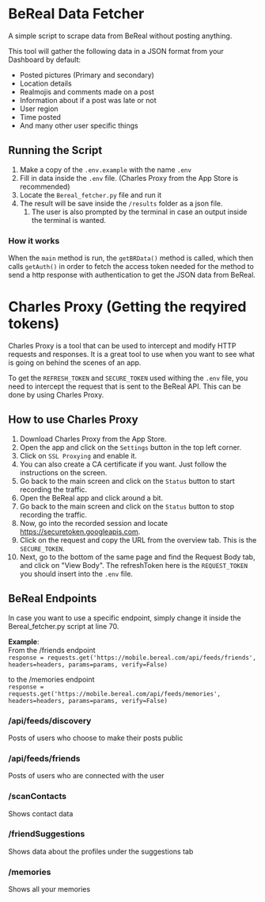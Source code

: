 # BeReal Data Fetcher
A simple script to scrape data from BeReal without posting anything.

This tool will gather the following data in a JSON format from your Dashboard by default:
- Posted pictures (Primary and secondary)
- Location details
- Realmojis and comments made on a post
- Information about if a post was late or not
- User region
- Time posted
- And many other user specific things

## Running the Script
1. Make a copy of the `.env.example` with the name `.env`
2. Fill in data inside the `.env` file. (Charles Proxy from the App Store is recommended)
3. Locate the `Bereal_fetcher.py` file and run it
4. The result will be save inside the `/results` folder as a json file.
   1. The user is also prompted by the terminal in case an output inside the terminal is wanted.

### How it works
When the `main` method is run, the `getBRData()` method is called, which then calls `getAuth()` in order to fetch the access token needed for the method to send a http response with authentication to get the JSON data from BeReal. 

# Charles Proxy (Getting the reqyired tokens)
Charles Proxy is a tool that can be used to intercept and modify HTTP requests and responses. It is a great tool to use when you want to see what is going on behind the scenes of an app.

To get the `REFRESH_TOKEN` and `SECURE_TOKEN` used withing the `.env` file, you need to intercept the request that is sent to the BeReal API. This can be done by using Charles Proxy.

## How to use Charles Proxy
1. Download Charles Proxy from the App Store.
2. Open the app and click on the `Settings` button in the top left corner.
3. Click on `SSL Proxying` and enable it.
4. You can also create a CA certificate if you want. Just follow the instructions on the screen.
5. Go back to the main screen and click on the `Status` button to start recording the traffic.
6. Open the BeReal app and click around a bit. 
7. Go back to the main screen and click on the `Status` button to stop recording the traffic.
8. Now, go into the recorded session and locate https://securetoken.googleapis.com.
9. Click on the request and copy the URL from the overview tab. This is the `SECURE_TOKEN`.
10. Next, go to the bottom of the same page and find the Request Body tab, and click on "View Body". The refreshToken here is the `REQUEST_TOKEN` you should insert into the `.env` file.

## BeReal Endpoints
In case you want to use a specific endpoint, simply change it inside the Bereal_fetcher.py script at line 70. 

**Example**:  
From the /friends endpoint   
`response = requests.get('https://mobile.bereal.com/api/feeds/friends', headers=headers, params=params, verify=False)`

to the /memories endpoint  
`response = requests.get('https://mobile.bereal.com/api/feeds/memories', headers=headers, params=params, verify=False)`
### /api/feeds/discovery
Posts of users who choose to make their posts public 
### /api/feeds/friends
Posts of users who are connected with the user
### /scanContacts
Shows contact data 
### /friendSuggestions
Shows data about the profiles under the suggestions tab
### /memories
Shows all your memories


